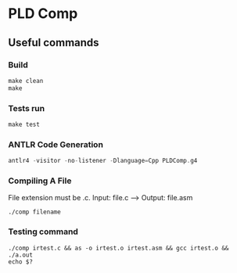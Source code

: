 # PLD Comp

## Useful commands

### Build

```c
make clean
make
```

### Tests run

```c
make test
```

### ANTLR Code Generation

```c
antlr4 -visitor -no-listener -Dlanguage=Cpp PLDComp.g4
```

### Compiling A File
File extension must be .c. Input: file.c --> Output: file.asm
```
./comp filename
```
### Testing command

```
./comp irtest.c && as -o irtest.o irtest.asm && gcc irtest.o && ./a.out
echo $?
```
